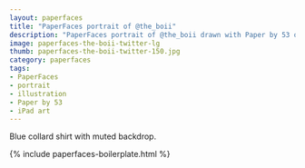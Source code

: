 ```yaml
---
layout: paperfaces
title: "PaperFaces portrait of @the_boii"
description: "PaperFaces portrait of @the_boii drawn with Paper by 53 on an iPad."
image: paperfaces-the-boii-twitter-lg
thumb: paperfaces-the-boii-twitter-150.jpg
category: paperfaces
tags: 
- PaperFaces
- portrait
- illustration
- Paper by 53
- iPad art
---
```


Blue collard shirt with muted backdrop.

{% include paperfaces-boilerplate.html %}